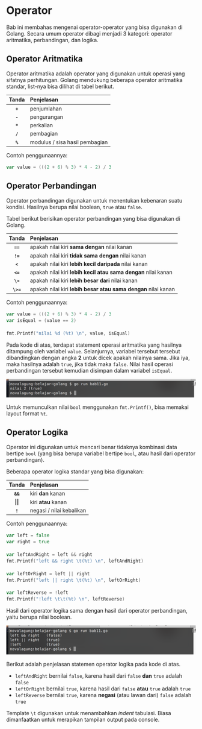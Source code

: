 # Operator

Bab ini membahas mengenai operator-operator yang bisa digunakan di Golang. Secara umum operator dibagi menjadi 3 kategori: operator aritmatika, perbandingan, dan logika.

## Operator Aritmatika

Operator aritmatika adalah operator yang digunakan untuk operasi yang sifatnya perhitungan. Golang mendukung beberapa operator aritmatika standar, list-nya bisa dilihat di tabel berikut.

| Tanda | Penjelasan |
| :---: | :--------- |
| **`+`** | penjumlahan |
| **`-`** | pengurangan |
| **`*`** | perkalian |
| **`/`** | pembagian |
| **`%`** | modulus / sisa hasil pembagian |

Contoh penggunaannya:

```go
var value = (((2 + 6) % 3) * 4 - 2) / 3
```

## Operator Perbandingan

Operator perbandingan digunakan untuk menentukan kebenaran suatu kondisi. Hasilnya berupa nilai boolean, `true` atau `false`.

Tabel berikut berisikan operator perbandingan yang bisa digunakan di Golang.

| Tanda | Penjelasan |
| :---: | :--------- |
| **`==`**   | apakah nilai kiri **sama dengan** nilai kanan |
| **`!=`**   | apakah nilai kiri **tidak sama dengan** nilai kanan |
| **`<`**    | apakah nilai kiri **lebih kecil daripada** nilai kanan  |
| **`<=`**   | apakah nilai kiri **lebih kecil atau sama dengan** nilai kanan |
| **`\>`**   | apakah nilai kiri **lebih besar dari** nilai kanan |
| **`\>=`**   | apakah nilai kiri **lebih besar atau sama dengan** nilai kanan |

Contoh penggunaannya:

```go
var value = (((2 + 6) % 3) * 4 - 2) / 3
var isEqual = (value == 2)

fmt.Printf("nilai %d (%t) \n", value, isEqual)
```

Pada kode di atas, terdapat statement operasi aritmatika yang hasilnya ditampung oleh variabel `value`. Selanjurnya, variabel tersebut tersebut dibandingkan dengan angka **2** untuk dicek apakah nilainya sama. Jika iya, maka hasilnya adalah `true`, jika tidak maka `false`. Nilai hasil operasi perbandingan tersebut kemudian disimpan dalam variabel `isEqual`.

![Penggunaan operator perbandingan](images/11_1_operator_comparison.png)

Untuk memunculkan nilai `bool` menggunakan `fmt.Printf()`, bisa memakai layout format `%t`.

## Operator Logika

Operator ini digunakan untuk mencari benar tidaknya kombinasi data bertipe `bool` (yang bisa berupa variabel bertipe `bool`, atau hasil dari operator perbandingan).

Beberapa operator logika standar yang bisa digunakan:

| Tanda | Penjelasan |
| :---: | :--------- |
| **`&&`** | kiri **dan** kanan |
| **&#124;&#124;** | kiri **atau** kanan |
| **`!`** | negasi / nilai kebalikan |

Contoh penggunaannya:

```go
var left = false
var right = true

var leftAndRight = left && right
fmt.Printf("left && right \t(%t) \n", leftAndRight)

var leftOrRight = left || right
fmt.Printf("left || right \t(%t) \n", leftOrRight)

var leftReverse = !left
fmt.Printf("!left \t\t(%t) \n", leftReverse)
```

Hasil dari operator logika sama dengan hasil dari operator perbandingan, yaitu berupa nilai boolean.

![Penerapan operator logika](images/11_2_operator_logical.png)

Berikut adalah penjelasan statemen operator logika pada kode di atas.

 - `leftAndRight` bernilai `false`, karena hasil dari `false` **dan** `true` adalah `false`
 - `leftOrRight` bernilai `true`, karena hasil dari `false` **atau** `true` adalah `true`
 - `leftReverse` bernilai `true`, karena **negasi** (atau lawan dari) `false` adalah `true`

Template `\t` digunakan untuk menambahkan *indent* tabulasi. Biasa dimanfaatkan untuk merapikan tampilan output pada console.
